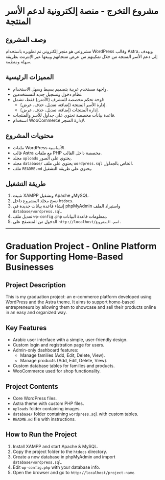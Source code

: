 # مشروع التخرج - منصة إلكترونية لدعم الأسر المنتجة

## وصف المشروع
مشروعي هو متجر إلكتروني تم تطويره باستخدام WordPress وقالب Astra، ويهدف إلى دعم الأسر المنتجة من خلال تمكينهم من عرض منتجاتهم وبيعها عبر الإنترنت بطريقة سهلة ومنظمة.

## المميزات الرئيسية
- واجهة مستخدم عربية بتصميم بسيط وسهل الاستخدام.
- نظام دخول وتسجيل جديد للمستخدمين.
- لوحة تحكم مخصصة للمشرف (الأدمن) فقط، تشمل:
  - إدارة الأسر المنتجة (إضافة، تعديل، حذف، عرض).
  - إدارة المنتجات (إضافة، تعديل، حذف، عرض).
- قاعدة بيانات مخصصة تحتوي على جداول للأسر والمنتجات.
- استخدام WooCommerce لإدارة المتجر.

## محتويات المشروع
- ملفات WordPress الأساسية.
- قالب Astra مع ملفات PHP مخصصة داخل القالب.
- مجلد `uploads` يحتوي على الصور.
- مجلد `database/` يحتوي على ملف `wordpress.sql` الخاص بالجداول.
- ملف `README.md` يحتوي على طريقة التشغيل.

## طريقة التشغيل
1. تثبيت XAMPP وتشغيل Apache وMySQL.
2. نسخ مجلد المشروع داخل `htdocs`.
3. إنشاء قاعدة بيانات جديدة في phpMyAdmin واستيراد الملف `database/wordpress.sql`.
4. تعديل ملف `wp-config.php` بمعلومات قاعدة البيانات.
5. الدخول من المتصفح على `http://localhost/اسم-المشروع`.

---

# Graduation Project - Online Platform for Supporting Home-Based Businesses

## Project Description
This is my graduation project: an e-commerce platform developed using WordPress and the Astra theme. It aims to support home-based entrepreneurs by allowing them to showcase and sell their products online in an easy and organized way.

## Key Features
- Arabic user interface with a simple, user-friendly design.
- Custom login and registration page for users.
- Admin-only dashboard features:
  - Manage families (Add, Edit, Delete, View).
  - Manage products (Add, Edit, Delete, View).
- Custom database tables for families and products.
- WooCommerce used for shop functionality.

## Project Contents
- Core WordPress files.
- Astra theme with custom PHP files.
- `uploads` folder containing images.
- `database/` folder containing `wordpress.sql` with custom tables.
- `README.md` file with instructions.

## How to Run the Project
1. Install XAMPP and start Apache & MySQL.
2. Copy the project folder to the `htdocs` directory.
3. Create a new database in phpMyAdmin and import `database/wordpress.sql`.
4. Edit `wp-config.php` with your database info.
5. Open the browser and go to `http://localhost/project-name`.
